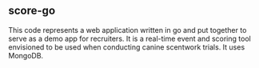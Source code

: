 ## score-go

This code represents a web application written in go and put together to serve as a demo app for recruiters. It is a real-time event and scoring tool envisioned to be used when conducting canine scentwork trials. It uses MongoDB.
